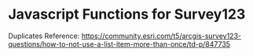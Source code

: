 # Javascript Functions for Survey123

Duplicates Reference: https://community.esri.com/t5/arcgis-survey123-questions/how-to-not-use-a-list-item-more-than-once/td-p/847735
